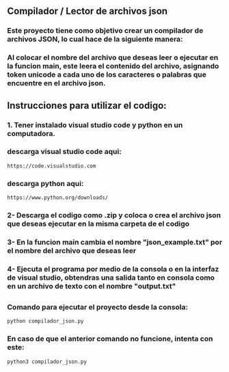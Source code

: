 ## Compilador / Lector de archivos json
### Este proyecto tiene como objetivo crear un compilador de archivos JSON, lo cual hace de la siguiente manera:
### Al colocar el nombre del archivo que deseas leer o ejecutar en la funcion main, este leera el contenido del archivo, asignando token unicode a cada uno de los caracteres o palabras que encuentre en el archivo json.
### 
## 

## Instrucciones para utilizar el codigo:
### 1. Tener instalado visual studio code y python en un computadora.
### descarga visual studio code aqui:
```bash
https://code.visualstudio.com
```
### descarga python aqui:
```bash
https://www.python.org/downloads/
```
### 2- Descarga el codigo como .zip y coloca o crea el archivo json que deseas ejecutar en la misma carpeta de el codigo
### 3- En la funcion main cambia el nombre "json_example.txt" por el nombre del archivo que deseas leer
### 4- Ejecuta el programa por medio de la consola o en la interfaz de visual studio, obtendras una salida tanto en consola como en un archivo de texto con el nombre "output.txt"
## 

### Comando para ejecutar el proyecto desde la consola:
```bash
python compilador_json.py
```

### En caso de que el anterior comando no funcione, intenta con este:
```bash
python3 compilador_json.py
```
